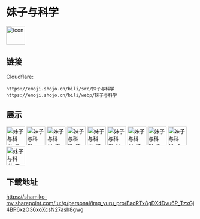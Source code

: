 # 妹子与科学
<img src="https://emoji.shojo.cn/bili/src/妹子与科学/icon.png" width="50" height="50" alt="icon">

## 链接
Cloudflare:
```
https://emoji.shojo.cn/bili/src/妹子与科学
https://emoji.shojo.cn/bili/webp/妹子与科学
```
## 展示
<img src="https://emoji.shojo.cn/bili/src/妹子与科学/妹子与科学-傲娇.png" width="50" height="50" alt="妹子与科学-傲娇">
<img src="https://emoji.shojo.cn/bili/src/妹子与科学/妹子与科学-哈？.png" width="50" height="50" alt="妹子与科学-哈？">
<img src="https://emoji.shojo.cn/bili/src/妹子与科学/妹子与科学-害羞.png" width="50" height="50" alt="妹子与科学-害羞">
<img src="https://emoji.shojo.cn/bili/src/妹子与科学/妹子与科学-惊呆.png" width="50" height="50" alt="妹子与科学-惊呆">
<img src="https://emoji.shojo.cn/bili/src/妹子与科学/妹子与科学-叹气.png" width="50" height="50" alt="妹子与科学-叹气">
<img src="https://emoji.shojo.cn/bili/src/妹子与科学/妹子与科学-吐了.png" width="50" height="50" alt="妹子与科学-吐了">
<img src="https://emoji.shojo.cn/bili/src/妹子与科学/妹子与科学-哇.png" width="50" height="50" alt="妹子与科学-哇">
<img src="https://emoji.shojo.cn/bili/src/妹子与科学/妹子与科学-委屈.png" width="50" height="50" alt="妹子与科学-委屈">
<img src="https://emoji.shojo.cn/bili/src/妹子与科学/妹子与科学-心碎.png" width="50" height="50" alt="妹子与科学-心碎">
<img src="https://emoji.shojo.cn/bili/src/妹子与科学/妹子与科学-震惊.png" width="50" height="50" alt="妹子与科学-震惊">

## 下载地址

https://shamiko-my.sharepoint.com/:u:/g/personal/img_yuru_pro/EacRTx8gDXdDvu6P_TzxGj4BP6xzO36xoXcsN27ash8gwg